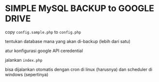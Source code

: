 # SIMPLE MySQL BACKUP to GOOGLE DRIVE

copy `config.sample.php` to `config.php`

tentukan database mana yang akan di-backup (lebih dari satu)

atur konfigurasi google API ceredential

jalankan `index.php`

bisa dijalankan otomatis dengan cron di linux (harusnya) dan scheduler di windows (sepertinya) 